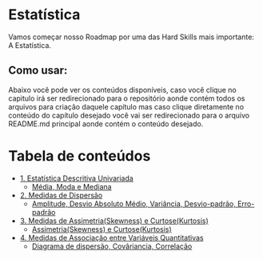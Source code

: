 <h1>Estatística</h1>
<p>Vamos começar nosso Roadmap por uma das Hard Skills mais importante: A Estatística. </p>

<h2>Como usar:</h2>
<p>Abaixo você pode ver os conteúdos disponíveis, caso você clique no capitulo irá ser redirecionado para o repositório aonde contém todos os arquivos para criação daquele capítulo mas caso clique diretamente no conteúdo do capítulo desejado você vai ser redirecionado para o arquivo README.md principal aonde contém o conteúdo desejado.</p>

<h1>Tabela de conteúdos</h1>
<ul>
   <li><a href="https://github.com/Math-Muniz/Data-Roadmap/tree/main/Data-Science-Roadmap/Estatistica/1.Estatistica-Descritiva-Univariada">1. Estatística Descritiva Univariada</a>
       <ul>
           <li><a href="https://github.com/Math-Muniz/Data-Roadmap/blob/main/Data-Science-Roadmap/Estatistica/1.Estatistica-Descritiva-Univariada/README.md">Média, Moda e Mediana</a></li>
       </ul>
   </li>
   <li><a href="https://github.com/Math-Muniz/Data-Roadmap/tree/main/Data-Science-Roadmap/Estatistica/2.Medidas-de-dispersao">2. Medidas de Dispersão</a>
       <ul>
           <li><a href="https://github.com/Math-Muniz/Data-Roadmap/blob/main/Data-Science-Roadmap/Estatistica/2.Medidas-de-dispersao/README.md">Amplitude, Desvio Absoluto Médio, Variância, Desvio-padrão, Erro-padrão</a></li>
       </ul>
   </li>
   <li><a href="https://github.com/Math-Muniz/Data-Roadmap/tree/main/Data-Science-Roadmap/Estatistica/3.Medidas-de-Assimetria-e-Curtose">3. Medidas de Assimetria(Skewness) e Curtose(Kurtosis)</a>
       <ul>
           <li><a href="https://github.com/Math-Muniz/Data-Roadmap/blob/main/Data-Science-Roadmap/Estatistica/3.Medidas-de-Assimetria-e-Curtose/README.md">Assimetria(Skewness) e Curtose(Kurtosis)</a></li>
       </ul>
   </li>
   <li><a href="https://github.com/Math-Muniz/Data-Roadmap/tree/main/Data-Science-Roadmap/Estatistica/4.Medidas-de-Associacao-entre-Variaveis-Quantitativas">4. Medidas de Associação entre Variáveis Quantitativas</a>
       <ul>
           <li><a href="https://github.com/Math-Muniz/Data-Roadmap/blob/main/Data-Science-Roadmap/Estatistica/4.Medidas-de-Associacao-entre-Variaveis-Quantitativas/README.md">Diagrama de dispersão, Covâriancia, Correlação</a></li>
       </ul>
   </li>
</ul>
